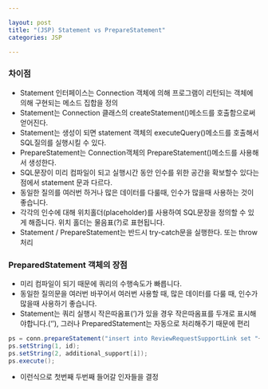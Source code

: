 ```yaml
---

layout: post
title: "(JSP) Statement vs PrepareStatement"
categories: JSP

---
```


### 차이점

* Statement 인터페이스는 Connection 객체에 의해 프로그램이 리턴되는 객체에 의해 구현되는 메소드 집합을 정의
* Statement는 Connection 클래스의 createStatement()메소드를 호출함으로써 얻어진다.
* Statement는 생성이 되면 statement 객체의 executeQuery()메소드를 호출해서 SQL질의를 실행시킬 수 있다.
* PrepareStatement는 Connection객체의 PrepareStatement()메소드를 사용해서 생성한다.
* SQL문장이 미리 컴파일이 되고 실행시간 동안 인수를 위한 공간을 확보할수 있다는 점에서 statement 문과 다르다.
* 동일한 질의를 여러번 하거나 많은 데이터를 다룰때, 인수가 많을때 사용하는 것이 좋습니다.
* 각각의 인수에 대해 위치홀더(placeholder)를 사용하여 SQL문장을 정의할 수 있게 해줍니다. 위치 홀더는 물음표(?)로 표현됩니다.
* Statement / PrepareStatement는 반드시 try-catch문을 실행한다. 또는 throw처리

### PreparedStatement 객체의 장점

* 미리 컴파일이 되기 때문에 쿼리의 수행속도가 빠릅니다.
* 동일한 질의문을 여러번 바꾸어서 여러번 사용할 때, 많은 데이터를 다룰 때, 인수가 많을때 사용하기 좋습니다.
* Statement는 쿼리 실행시 작은따옴표(‘)가 있을 경우 작은따옴표를 두개로 표시해야합니다.(‘’), 그러나 PreparedStatement는 자동으로 처리해주기 때문에 편리
```java
ps = conn.prepareStatement("insert into ReviewRequestSupportLink set "+"review_request=?,support=?");
ps.setString(1, id);
ps.setString(2, additional_support[i]);
ps.execute();
```
* 이런식으로 첫번째 두번째 들어갈 인자들을 결정

